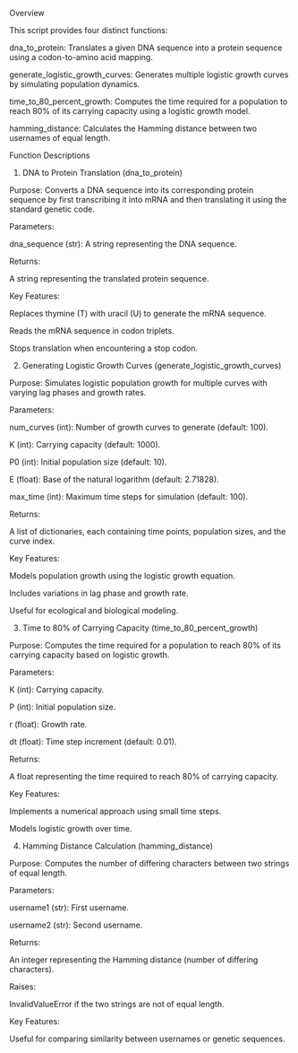 Overview

This script provides four distinct functions:

dna_to_protein: Translates a given DNA sequence into a protein sequence using a codon-to-amino acid mapping.

generate_logistic_growth_curves: Generates multiple logistic growth curves by simulating population dynamics.

time_to_80_percent_growth: Computes the time required for a population to reach 80% of its carrying capacity using a logistic growth model.

hamming_distance: Calculates the Hamming distance between two usernames of equal length.

Function Descriptions

1. DNA to Protein Translation (dna_to_protein)

Purpose: Converts a DNA sequence into its corresponding protein sequence by first transcribing it into mRNA and then translating it using the standard genetic code.

Parameters:

dna_sequence (str): A string representing the DNA sequence.

Returns:

A string representing the translated protein sequence.

Key Features:

Replaces thymine (T) with uracil (U) to generate the mRNA sequence.

Reads the mRNA sequence in codon triplets.

Stops translation when encountering a stop codon.

2. Generating Logistic Growth Curves (generate_logistic_growth_curves)

Purpose: Simulates logistic population growth for multiple curves with varying lag phases and growth rates.

Parameters:

num_curves (int): Number of growth curves to generate (default: 100).

K (int): Carrying capacity (default: 1000).

P0 (int): Initial population size (default: 10).

E (float): Base of the natural logarithm (default: 2.71828).

max_time (int): Maximum time steps for simulation (default: 100).

Returns:

A list of dictionaries, each containing time points, population sizes, and the curve index.

Key Features:

Models population growth using the logistic growth equation.

Includes variations in lag phase and growth rate.

Useful for ecological and biological modeling.

3. Time to 80% of Carrying Capacity (time_to_80_percent_growth)

Purpose: Computes the time required for a population to reach 80% of its carrying capacity based on logistic growth.

Parameters:

K (int): Carrying capacity.

P (int): Initial population size.

r (float): Growth rate.

dt (float): Time step increment (default: 0.01).

Returns:

A float representing the time required to reach 80% of carrying capacity.

Key Features:

Implements a numerical approach using small time steps.

Models logistic growth over time.

4. Hamming Distance Calculation (hamming_distance)

Purpose: Computes the number of differing characters between two strings of equal length.

Parameters:

username1 (str): First username.

username2 (str): Second username.

Returns:

An integer representing the Hamming distance (number of differing characters).

Raises:

InvalidValueError if the two strings are not of equal length.

Key Features:

Useful for comparing similarity between usernames or genetic sequences.
